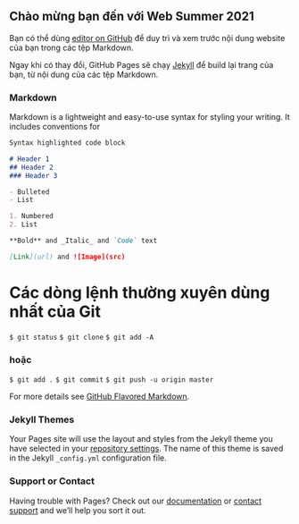 ## Chào mừng bạn đến với Web Summer 2021

Bạn có thể dùng [editor on GitHub](https://github.com/domaitrang/summerweb2021/edit/master/README.md) để duy trì và xem trước nội dung website của bạn trong các tệp Markdown.

Ngay khi có thay đổi, GitHub Pages sẽ chạy [Jekyll](https://jekyllrb.com/) để build lại trang của bạn, từ nội dung của các tệp Markdown.

### Markdown

Markdown is a lightweight and easy-to-use syntax for styling your writing. It includes conventions for

```markdown
Syntax highlighted code block

# Header 1
## Header 2
### Header 3

- Bulleted
- List

1. Numbered
2. List

**Bold** and _Italic_ and `Code` text

[Link](url) and ![Image](src)
```
# Các dòng lệnh thường xuyên dùng nhất của Git
`$ git status`
`$ git clone`
`$ git add -A`
### hoặc
`$ git add .`
`$ git commit`
`$ git push -u origin master`

For more details see [GitHub Flavored Markdown](https://guides.github.com/features/mastering-markdown/).

### Jekyll Themes

Your Pages site will use the layout and styles from the Jekyll theme you have selected in your [repository settings](https://github.com/domaitrang/summerweb2021/settings/pages). The name of this theme is saved in the Jekyll `_config.yml` configuration file.

### Support or Contact

Having trouble with Pages? Check out our [documentation](https://docs.github.com/categories/github-pages-basics/) or [contact support](https://support.github.com/contact) and we’ll help you sort it out.
